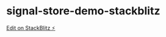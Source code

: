 # signal-store-demo-stackblitz

[Edit on StackBlitz ⚡️](https://stackblitz.com/edit/stackblitz-starters-3c2vue)